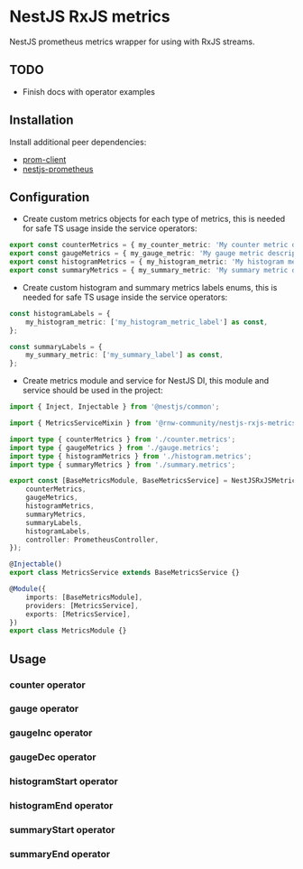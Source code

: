 # NestJS RxJS metrics

NestJS prometheus metrics wrapper for using with RxJS streams.

## TODO

-   Finish docs with operator examples

## Installation

Install additional peer dependencies:

-   [prom-client](https://github.com/siimon/prom-client)
-   [nestjs-prometheus](https://github.com/willsoto/nestjs-prometheus)

## Configuration

-   Create custom metrics objects for each type of metrics, this is needed for safe TS usage inside the service operators:

```ts
export const counterMetrics = { my_counter_metric: 'My counter metric description' };
export const gaugeMetrics = { my_gauge_metric: 'My gauge metric description' };
export const histogramMetrics = { my_histogram_metric: 'My histogram metric description' };
export const summaryMetrics = { my_summary_metric: 'My summary metric description' };
```

-   Create custom histogram and summary metrics labels enums, this is needed for safe TS usage inside the service operators:

```ts
const histogramLabels = {
    my_histogram_metric: ['my_histogram_metric_label'] as const,
};

const summaryLabels = {
    my_summary_metric: ['my_summary_label'] as const,
};
```

-   Create metrics module and service for NestJS DI, this module and service should be used in the project:

```ts
import { Inject, Injectable } from '@nestjs/common';

import { MetricsServiceMixin } from '@rnw-community/nestjs-rxjs-metrics';

import type { counterMetrics } from './counter.metrics';
import type { gaugeMetrics } from './gauge.metrics';
import type { histogramMetrics } from './histogram.metrics';
import type { summaryMetrics } from './summary.metrics';

export const [BaseMetricsModule, BaseMetricsService] = NestJSRxJSMetricsModule.create({
    counterMetrics,
    gaugeMetrics,
    histogramMetrics,
    summaryMetrics,
    summaryLabels,
    histogramLabels,
    controller: PrometheusController,
});

@Injectable()
export class MetricsService extends BaseMetricsService {}

@Module({
    imports: [BaseMetricsModule],
    providers: [MetricsService],
    exports: [MetricsService],
})
export class MetricsModule {}
```

## Usage

### counter operator

### gauge operator

### gaugeInc operator

### gaugeDec operator

### histogramStart operator

### histogramEnd operator

### summaryStart operator

### summaryEnd operator
